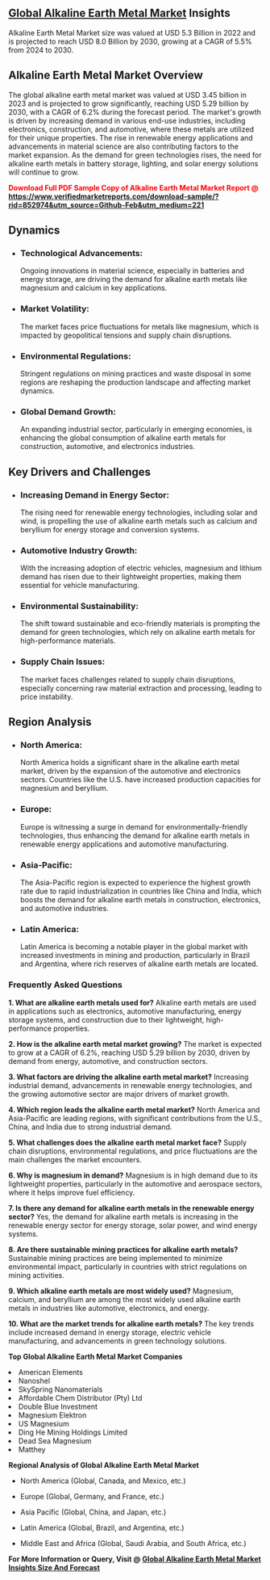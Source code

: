 <h2><a href="https://www.verifiedmarketreports.com/download-sample/?rid=852974&amp;utm_source=Github&amp;utm_medium=221" target="_blank">Global Alkaline Earth Metal Market</a> Insights</h2><p>Alkaline Earth Metal Market size was valued at USD 5.3 Billion in 2022 and is projected to reach USD 8.0 Billion by 2030, growing at a CAGR of 5.5% from 2024 to 2030.</p><p> <h2>Alkaline Earth Metal Market Overview</h2> <p>The global alkaline earth metal market was valued at USD 3.45 billion in 2023 and is projected to grow significantly, reaching USD 5.29 billion by 2030, with a CAGR of 6.2% during the forecast period. The market's growth is driven by increasing demand in various end-use industries, including electronics, construction, and automotive, where these metals are utilized for their unique properties. The rise in renewable energy applications and advancements in material science are also contributing factors to the market expansion. As the demand for green technologies rises, the need for alkaline earth metals in battery storage, lighting, and solar energy solutions will continue to grow.</p> <p><strong><p><span class=""><span style="color: #ff0000;"><strong>Download Full PDF Sample Copy of Alkaline Earth Metal Market Report</strong> @ </span><a href="https://www.verifiedmarketreports.com/download-sample/?rid=852974&amp;utm_source=Github-Feb&amp;utm_medium=221" target="_blank">https://www.verifiedmarketreports.com/download-sample/?rid=852974&amp;utm_source=Github-Feb&amp;utm_medium=221</a></span></p></strong></p> <h2>Dynamics</h2> <ul> <li><h3>Technological Advancements:</h3> Ongoing innovations in material science, especially in batteries and energy storage, are driving the demand for alkaline earth metals like magnesium and calcium in key applications.</li> <li><h3>Market Volatility:</h3> The market faces price fluctuations for metals like magnesium, which is impacted by geopolitical tensions and supply chain disruptions.</li> <li><h3>Environmental Regulations:</h3> Stringent regulations on mining practices and waste disposal in some regions are reshaping the production landscape and affecting market dynamics.</li> <li><h3>Global Demand Growth:</h3> An expanding industrial sector, particularly in emerging economies, is enhancing the global consumption of alkaline earth metals for construction, automotive, and electronics industries.</li> </ul> <h2>Key Drivers and Challenges</h2> <ul> <li><h3>Increasing Demand in Energy Sector:</h3> The rising need for renewable energy technologies, including solar and wind, is propelling the use of alkaline earth metals such as calcium and beryllium for energy storage and conversion systems.</li> <li><h3>Automotive Industry Growth:</h3> With the increasing adoption of electric vehicles, magnesium and lithium demand has risen due to their lightweight properties, making them essential for vehicle manufacturing.</li> <li><h3>Environmental Sustainability:</h3> The shift toward sustainable and eco-friendly materials is prompting the demand for green technologies, which rely on alkaline earth metals for high-performance materials.</li> <li><h3>Supply Chain Issues:</h3> The market faces challenges related to supply chain disruptions, especially concerning raw material extraction and processing, leading to price instability.</li> </ul> <h2>Region Analysis</h2> <ul> <li><h3>North America:</h3> North America holds a significant share in the alkaline earth metal market, driven by the expansion of the automotive and electronics sectors. Countries like the U.S. have increased production capacities for magnesium and beryllium.</li> <li><h3>Europe:</h3> Europe is witnessing a surge in demand for environmentally-friendly technologies, thus enhancing the demand for alkaline earth metals in renewable energy applications and automotive manufacturing.</li> <li><h3>Asia-Pacific:</h3> The Asia-Pacific region is expected to experience the highest growth rate due to rapid industrialization in countries like China and India, which boosts the demand for alkaline earth metals in construction, electronics, and automotive industries.</li> <li><h3>Latin America:</h3> Latin America is becoming a notable player in the global market with increased investments in mining and production, particularly in Brazil and Argentina, where rich reserves of alkaline earth metals are located.</li> </ul> <h3>Frequently Asked Questions</h3> <p><strong>1. What are alkaline earth metals used for?</strong> Alkaline earth metals are used in applications such as electronics, automotive manufacturing, energy storage systems, and construction due to their lightweight, high-performance properties.</p> <p><strong>2. How is the alkaline earth metal market growing?</strong> The market is expected to grow at a CAGR of 6.2%, reaching USD 5.29 billion by 2030, driven by demand from energy, automotive, and construction sectors.</p> <p><strong>3. What factors are driving the alkaline earth metal market?</strong> Increasing industrial demand, advancements in renewable energy technologies, and the growing automotive sector are major drivers of market growth.</p> <p><strong>4. Which region leads the alkaline earth metal market?</strong> North America and Asia-Pacific are leading regions, with significant contributions from the U.S., China, and India due to strong industrial demand.</p> <p><strong>5. What challenges does the alkaline earth metal market face?</strong> Supply chain disruptions, environmental regulations, and price fluctuations are the main challenges the market encounters.</p> <p><strong>6. Why is magnesium in demand?</strong> Magnesium is in high demand due to its lightweight properties, particularly in the automotive and aerospace sectors, where it helps improve fuel efficiency.</p> <p><strong>7. Is there any demand for alkaline earth metals in the renewable energy sector?</strong> Yes, the demand for alkaline earth metals is increasing in the renewable energy sector for energy storage, solar power, and wind energy systems.</p> <p><strong>8. Are there sustainable mining practices for alkaline earth metals?</strong> Sustainable mining practices are being implemented to minimize environmental impact, particularly in countries with strict regulations on mining activities.</p> <p><strong>9. Which alkaline earth metals are most widely used?</strong> Magnesium, calcium, and beryllium are among the most widely used alkaline earth metals in industries like automotive, electronics, and energy.</p> <p><strong>10. What are the market trends for alkaline earth metals?</strong> The key trends include increased demand in energy storage, electric vehicle manufacturing, and advancements in green technology solutions.</p> </p><p><strong>Top Global Alkaline Earth Metal Market Companies</strong></p><div data-test-id=""><p><li>American Elements</li><li> Nanoshel</li><li> SkySpring Nanomaterials</li><li> Affordable Chem Distributor (Pty) Ltd</li><li> Double Blue Investment</li><li> Magnesium Elektron</li><li> US Magnesium</li><li> Ding He Mining Holdings Limited</li><li> Dead Sea Magnesium</li><li> Matthey</li></p><div><strong>Regional Analysis of&nbsp;Global Alkaline Earth Metal Market</strong></div><ul><li dir="ltr"><p dir="ltr">North America&nbsp;(Global, Canada, and Mexico, etc.)</p></li><li dir="ltr"><p dir="ltr">Europe (Global, Germany, and France, etc.)</p></li><li dir="ltr"><p dir="ltr">Asia Pacific&nbsp;(Global, China, and Japan, etc.)</p></li><li dir="ltr"><p dir="ltr">Latin America&nbsp;(Global, Brazil, and Argentina, etc.)</p></li><li dir="ltr">Middle East and Africa&nbsp;(Global, Saudi Arabia, and South Africa, etc.)</li></ul><p><strong>For More Information or Query, Visit @&nbsp;</strong><strong><a href="https://www.verifiedmarketreports.com/product/alkaline-earth-metal-market/?utm_source=Github&amp;utm_medium=221" target="_blank">Global Alkaline Earth Metal Market Insights Size And Forecast</a></strong></p></div>

